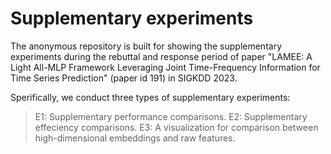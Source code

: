 # Supplementary experiments

The anonymous repository is built for showing the supplementary experiments during the 
rebuttal and response period of paper "LAMEE: A Light All-MLP Framework Leveraging Joint Time-Frequency Information for 
Time Series Prediction" (paper id 191) in SIGKDD 2023.

Sperifically, we conduct three types of supplementary experiments:
> E1: Supplementary performance comparisons.
> E2: Supplementary effeciency comparisons.
> E3: A visualization for comparison between high-dimensional embeddings and raw features.
 

